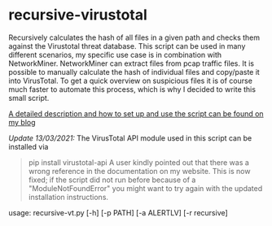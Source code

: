 # recursive-virustotal
Recursively calculates the hash of all files in a given path and checks them against the Virustotal threat database.
This script can be used in many different scenarios, my specific use case is in combination with NetworkMiner.
NetworkMiner can extract files from pcap traffic files. It is possible to manually calculate the hash of individual files and copy/paste it into VirusTotal.
To get a quick overview on suspicious files it is of course much faster to automate this process, which is why I decided to write this small script.

[A detailed description and how to set up and use the script can be found on my blog](https://fabian-voith.de/2021/02/04/script-to-check-virustotal-for-many-files-and-folders/)

*Update 13/03/2021:* The VirusTotal API module used in this script can be installed via
> pip install virustotal-api
A user kindly pointed out that there was a wrong reference in the documentation on my website. This is now fixed; if the script did not run before because of a "ModuleNotFoundError" you might want to try again with the updated installation instructions.

usage: recursive-vt.py [-h] [-p PATH] [-a ALERTLV] [-r recursive]
